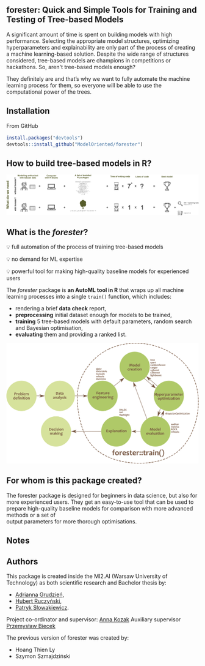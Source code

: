## **forester: Quick and Simple Tools for Training and Testing of Tree-based Models**

A significant amount of time is spent on building models with high performance. Selecting the appropriate model structures, optimizing hyperparameters and explainability are only part of the process of creating a machine learning-based solution. Despite the wide range of structures considered, tree-based models are champions in competitions or hackathons. So, aren't tree-based models enough?

They definitely are and that’s why we want to fully automate the machine learning process for them, so everyone will be able to use the computational power of the trees.

## Installation

From GitHub

``` r
install.packages("devtools")
devtools::install_github("ModelOriented/forester")
```

## How to build tree-based models in R?

![](misc/intro.png)

## What is the *forester*?

:bulb: full automation of the process of training tree-based models 

:bulb: no demand for ML expertise

:bulb: powerful tool for making high-quality baseline models for experienced users


The *forester* package is **an AutoML tool in R** that wraps up all machine learning processes into a single `train()` function, which includes:

- rendering a brief **data check** report,
- **preprocessing** initial dataset enough for models to be trained,
- **training** 5 tree-based models with default parameters, random search and Bayesian optimisation,
- **evaluating** them and providing a ranked list.


![](misc/graph_forester.png)

## For whom is this package created?

The  forester  package is designed for beginners in data science, but also for more  experienced users. They get an easy-to-use tool that can be used to prepare high-quality baseline models for comparison with more advanced methods or a set of  
output parameters for more thorough optimisations.

## Notes



## Authors

This package is created inside the MI2.AI (Warsaw University of Technology) as both scientific research and Bachelor thesis by:
- [Adrianna Grudzień](https://github.com/grudzienAda),
- [Hubert Ruczyński](https://github.com/HubertR21), 
- [Patryk Słowakiewicz](https://github.com/PSlowakiewicz).
 
Project co-ordinator and supervisor: [Anna Kozak](https://github.com/kozaka93)
Auxiliary supervisor [Przemysław Biecek]( https://github.com/pbiecek)

The previous version of forester was created by:
- Hoang Thien Ly
- Szymon Szmajdziński
